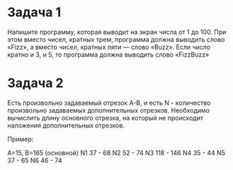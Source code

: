 # Задача 1

Напишите программу, которая выводит на экран числа от 1 до 100. При этом вместо чисел, кратных трем, программа должна выводить слово «Fizz», а вместо чисел, кратных пяти — слово «Buzz». Если число кратно и 3, и 5, то программа должна выводить слово «FizzBuzz»

# Задача 2

Есть произвольно задаваемый отрезок А-В, и есть N - количество произвольно задаваемых дополнительных отрезков. Необходимо вычислить длину основного отрезка, на который не происходит наложения дополнительных отрезков.

Пример:

А=15, В=165 (основной)
N1 37 - 68
N2 52 - 74
N3 118 - 146
N4 35 - 44
N5 37 - 65
N6 46 - 74